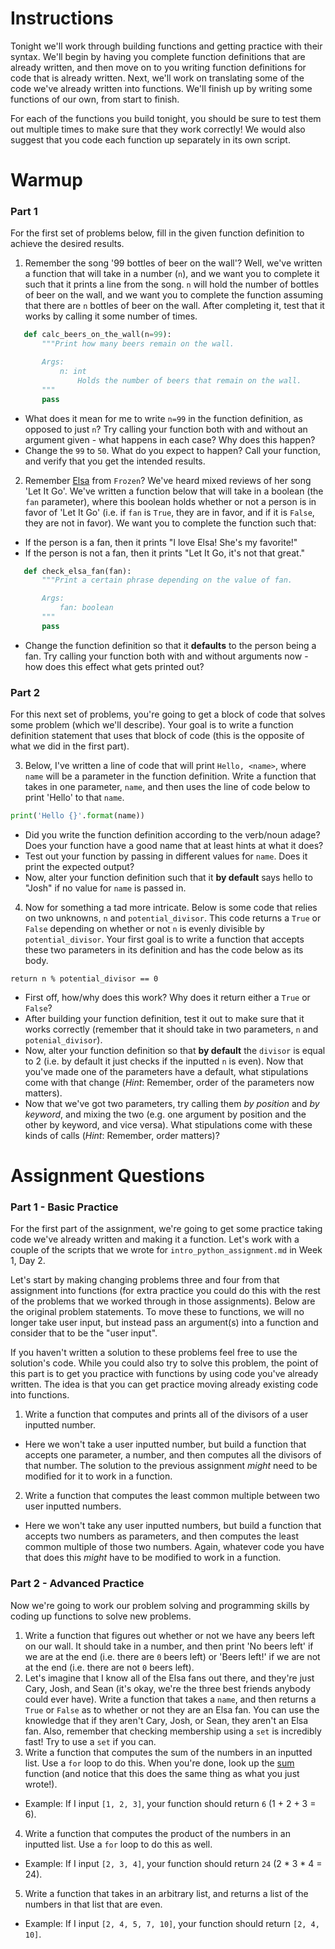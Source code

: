# Instructions

Tonight we'll work through building functions and getting practice with their syntax. We'll begin by having you complete function definitions that are already written, and then move on to you writing function definitions for code that is already written. Next, we'll work on translating some of the code we've already written into functions. We'll finish up by writing some functions of our own, from start to finish.  

For each of the functions you build tonight, you should be sure to test them out multiple times to make sure that they work correctly! We would also suggest that you code each function up separately in its own script.

# Warmup

### Part 1

For the first set of problems below, fill in the given function definition to achieve the desired results.  

1. Remember the song '99 bottles of beer on the wall'? Well, we've written a function that will take in a number (`n`), and we want you to complete it such that it prints a line from the song. `n` will hold the number of bottles of beer on the wall, and we want you to complete the function assuming that there are `n` bottles of beer on the wall. After completing it, test that it works by calling it some number of times.

 ```python
    def calc_beers_on_the_wall(n=99):
        """Print how many beers remain on the wall.

        Args:
            n: int
                Holds the number of beers that remain on the wall.
        """
        pass
```

 * What does it mean for me to write `n=99` in the function definition, as opposed to just `n`? Try calling your function both with and without an argument given - what happens in each case? Why does this happen?
 * Change the `99` to `50`. What do you expect to happen? Call your function, and verify that you get the intended results.

2. Remember [Elsa](http://pre11.deviantart.net/7144/th/pre/f/2014/027/b/d/let_it_go_by_impala99-d740xws.png) from `Frozen`? We've heard mixed reviews of her song 'Let It Go'. We've written a function below that will take in a boolean (the `fan` parameter), where this boolean holds whether or not a person is in favor of 'Let It Go' (i.e. if `fan` is `True`, they are in favor, and if it is `False`, they are not in favor). We want you to complete the function such that:

 * If the person is a fan, then it prints "I love Elsa! She's my favorite!"
 * If the person is not a fan, then it prints "Let It Go, it's not that great."  

 ```python
    def check_elsa_fan(fan):
        """Print a certain phrase depending on the value of fan.

        Args:
            fan: boolean
        """
        pass
```

 * Change the function definition so that it **defaults** to the person being a fan. Try calling your function both with and without arguments now - how does this effect what gets printed out?

### Part 2

For this next set of problems, you're going to get a block of code that solves some problem (which we'll describe). Your goal is to write a function definition statement that uses that block of code (this is the opposite of what we did in the first part).  

3. Below, I've written a line of code that will print `Hello, <name>`, where `name` will be a parameter in the function definition. Write a function that takes in one parameter, `name`, and then uses the line of code below to print 'Hello' to that `name`.   

 ```python
 print('Hello {}'.format(name))
 ```

 * Did you write the function definition according to the verb/noun adage? Does your function have a good name that at least hints at what it does?
 * Test out your function by passing in different values for `name`. Does it print the expected output?
 * Now, alter your function definition such that it **by default** says hello to "Josh" if no value for `name` is passed in.

4. Now for something a tad more intricate. Below is some code that relies on two unknowns, `n` and `potential_divisor`. This code returns a `True` or `False` depending on whether or not `n` is evenly divisible by `potential_divisor`. Your first goal is to write a function that accepts these two parameters in its definition and has the code below as its body.

 `return n % potential_divisor == 0`

 * First off, how/why does this work? Why does it return either a `True` or `False`?
 * After building your function definition, test it out to make sure that it works correctly (remember that it should take in two parameters, `n` and `potenial_divisor`).  
 * Now, alter your function definition so that **by default** the `divisor` is equal to 2 (i.e. by default it just checks if the inputted `n` is even). Now that you've made one of the parameters have a default, what stipulations come with that change (*Hint*: Remember, order of the parameters now matters).   
 * Now that we've got two parameters, try calling them *by position* and *by keyword*, and mixing the two (e.g. one argument by position and the other by keyword, and vice versa). What stipulations come with these kinds of calls (*Hint*: Remember, order matters)?

# Assignment Questions

### Part 1 - Basic Practice

For the first part of the assignment, we're going to get some practice taking code we've already written and making it a function. Let's work with a couple of the scripts that we wrote for `intro_python_assignment.md` in Week 1, Day 2.

Let's start by making changing problems three and four from that assignment into functions (for extra practice you could do this with the rest of the problems that we worked through in those assignments). Below are the original problem statements. To move these to functions, we will no longer take user input, but instead pass an argument(s) into a function and consider that to be the "user input".

If you haven't written a solution to these problems feel free to use the solution's code. While you could also try to solve this problem, the point of this part is to get you practice with functions by using code you've already written. The idea is that you can get practice moving already existing code into functions.

1. Write a function that computes and prints all of the divisors of a user inputted number.

 * Here we won't take a user inputted number, but build a function that accepts one parameter, a number, and then computes all the divisors of that number. The solution to the previous assignment *might* need to be modified for it to work in a function.

2.  Write a function that computes the least common multiple between two user inputted numbers.

 * Here we won't take any user inputted numbers, but build a function that accepts two numbers as parameters, and then computes the least common multiple of those two numbers. Again, whatever code you have that does this *might* have to be modified to work in a function.

### Part 2 - Advanced Practice

Now we're going to work our problem solving and programming skills by coding up functions to solve new problems.  

1. Write a function that figures out whether or not we have any beers left on our wall. It should take in a number, and then print 'No beers left' if we are at the end (i.e. there are `0` beers left) or 'Beers left!' if we are not at the end (i.e. there are not `0` beers left).
2. Let's imagine that I know all of the Elsa fans out there, and they're just Cary, Josh, and Sean (it's okay, we're the three best friends anybody could ever have). Write a function that takes a `name`, and then returns a `True` or `False` as to whether or not they are an Elsa fan. You can use the knowledge that if they aren't Cary, Josh, or Sean, they aren't an Elsa fan. Also, remember that checking membership using a `set` is incredibly fast! Try to use a `set` if you can.
3. Write a function that computes the sum of the numbers in an inputted list. Use a `for` loop to do this. When you're done, look up the [sum](https://docs.python.org/3/library/functions.html#sum) function (and notice that this does the same thing as what you just wrote!). 

 * Example: If I input `[1, 2, 3]`, your function should return `6` (1 + 2 + 3 = 6).

4. Write a function that computes the product of the numbers in an inputted list. Use a `for` loop to do this as well.  

 * Example: If I input `[2, 3, 4]`, your function should return `24` (2 * 3 * 4 = 24).

5. Write a function that takes in an arbitrary list, and returns a list of the numbers in that list that are even.

 * Example: If I input `[2, 4, 5, 7, 10]`, your function should return `[2, 4, 10]`.
